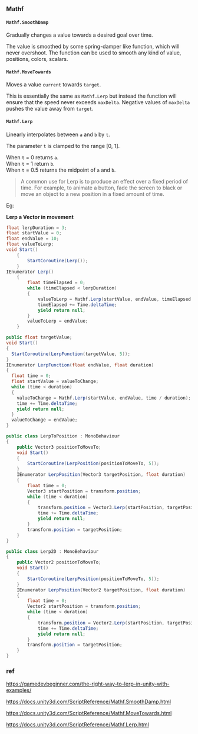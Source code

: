 ### Mathf

#### `Mathf.SmoothDamp`

Gradually changes a value towards a desired goal over time.

The value is smoothed by some spring-damper like function, which will never overshoot. The function can be used to smooth any kind of value, positions, colors, scalars.


#### `Mathf.MoveTowards`

Moves a value `current` towards `target`.

This is essentially the same as `Mathf.Lerp` but instead the function will ensure that the speed never exceeds `maxDelta`. Negative values of `maxDelta` pushes the value away from `target`.

#### `Mathf.Lerp`
Linearly interpolates between `a` and `b` by `t`.

The parameter `t` is clamped to the range \[0, 1\].  
  
When `t` = 0 returns `a`. \
When `t` = 1 return `b`. \
When `t` = 0.5 returns the midpoint of `a` and `b`.

> A common use for Lerp is to produce an effect over a fixed period of time. For example, to animate a button, fade the screen to black or move an object to a new position in a fixed amount of time.

Eg:

**Lerp a Vector in movement**

```cs
float lerpDuration = 3; 
float startValue = 0; 
float endValue = 10; 
float valueToLerp;
void Start()
    {
        StartCoroutine(Lerp());
    }
IEnumerator Lerp()
    {
        float timeElapsed = 0;
        while (timeElapsed < lerpDuration)
        {
            valueToLerp = Mathf.Lerp(startValue, endValue, timeElapsed / lerpDuration);
            timeElapsed += Time.deltaTime;
            yield return null;
        }
        valueToLerp = endValue;
    }
```

```cs
public float targetValue;
void Start()
{
  StartCoroutine(LerpFunction(targetValue, 5));
}
IEnumerator LerpFunction(float endValue, float duration)
{
  float time = 0;
  float startValue = valueToChange;
  while (time < duration)
  {
    valueToChange = Mathf.Lerp(startValue, endValue, time / duration);
    time += Time.deltaTime;
    yield return null;
  }
  valueToChange = endValue;
}
```
```cs
public class LerpToPosition : MonoBehaviour
{
    public Vector3 positionToMoveTo;
    void Start()
    {
        StartCoroutine(LerpPosition(positionToMoveTo, 5));
    }
    IEnumerator LerpPosition(Vector3 targetPosition, float duration)
    {
        float time = 0;
        Vector3 startPosition = transform.position;
        while (time < duration)
        {
            transform.position = Vector3.Lerp(startPosition, targetPosition, time / duration);
            time += Time.deltaTime;
            yield return null;
        }
        transform.position = targetPosition;
    }
}
```
```cs
public class Lerp2D : MonoBehaviour
{
    public Vector2 positionToMoveTo;
    void Start()
    {
        StartCoroutine(LerpPosition(positionToMoveTo, 5));
    }
    IEnumerator LerpPosition(Vector2 targetPosition, float duration)
    {
        float time = 0;
        Vector2 startPosition = transform.position;
        while (time < duration)
        {
            transform.position = Vector2.Lerp(startPosition, targetPosition, time / duration);
            time += Time.deltaTime;
            yield return null;
        }
        transform.position = targetPosition;
    }
}
```


### ref

https://gamedevbeginner.com/the-right-way-to-lerp-in-unity-with-examples/

https://docs.unity3d.com/ScriptReference/Mathf.SmoothDamp.html

https://docs.unity3d.com/ScriptReference/Mathf.MoveTowards.html

https://docs.unity3d.com/ScriptReference/Mathf.Lerp.html
